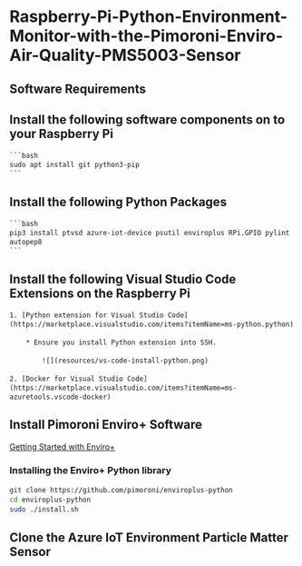 # Raspberry-Pi-Python-Environment-Monitor-with-the-Pimoroni-Enviro-Air-Quality-PMS5003-Sensor


## Software Requirements

## Install the following software components on to your Raspberry Pi

    ```bash
    sudo apt install git python3-pip
    ```

## Install the following Python Packages

    ```bash
    pip3 install ptvsd azure-iot-device psutil enviroplus RPi.GPIO pylint autopep8
    ```

## Install the following Visual Studio Code Extensions on the Raspberry Pi

    1. [Python extension for Visual Studio Code](https://marketplace.visualstudio.com/items?itemName=ms-python.python)

        * Ensure you install Python extension into SSH.

            ![](resources/vs-code-install-python.png)

    2. [Docker for Visual Studio Code](https://marketplace.visualstudio.com/items?itemName=ms-azuretools.vscode-docker)


   
## Install Pimoroni Enviro+ Software

[Getting Started with Enviro+](https://learn.pimoroni.com/tutorial/sandyj/getting-started-with-enviro-plus)

### Installing the Enviro+ Python library

```bash
git clone https://github.com/pimoroni/enviroplus-python
cd enviroplus-python
sudo ./install.sh
```

## Clone the Azure IoT Environment Particle Matter Sensor



